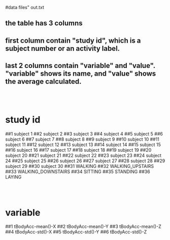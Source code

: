 
#data files" out.txt

## the table has 3 columns
## first column contain "study id", which is a subject number or an activity label.
## last 2 columns contain "variable" and "value". "variable" shows its name, and "value" shows the average calculated. 

<br><br>
# study id
##1 subject 1
##2 subject 2
##3 subject 3
##4 subject 4
##5 subject 5
##6 subject 6
##7 subject 7
##8 subject 8
##9 subject 9
##10 subject 10
##11 subject 11
##12 subject 12
##13 subject 13
##14 subject 14
##15 subject 15
##16 subject 16
##17 subject 17
##18 subject 18
##19 subject 19
##20 subject 20
##21 subject 21
##22 subject 22
##23 subject 23
##24 subject 24
##25 subject 25
##26 subject 26
##27 subject 27
##28 subject 28
##29 subject 29
##30 subject 30
##31 WALKING
##32 WALKING_UPSTAIRS
##33 WALKING_DOWNSTAIRS
##34 SITTING
##35 STANDING
##36 LAYING

<br><br>

# variable
 
##1 tBodyAcc-mean()-X
##2 tBodyAcc-mean()-Y
##3 tBodyAcc-mean()-Z
##4 tBodyAcc-std()-X
##5 tBodyAcc-std()-Y
##6 tBodyAcc-std()-Z

<br><br>




